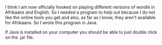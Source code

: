 I think I am now officially hooked on playing different versions of wordle in Afrikaans and English. So I needed a program to help out because I do not like the online tools you get and also, as far as I know, they aren't available for Afrikaans. So I wrote this program in Java.

If Java is installed on your computer you should be able to just double click on the .jar file.
